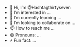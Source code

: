 - 👋 Hi, I’m @Hashtagthirtyseven
- 👀 I’m interested in ...
- 🌱 I’m currently learning ...
- 💞️ I’m looking to collaborate on ...
- 📫 How to reach me ...
- 😄 Pronouns: ...
- ⚡ Fun fact: ...

<!---
Hashtagthirtyseven/Hashtagthirtyseven is a ✨ special ✨ repository because its `README.md` (this file) appears on your GitHub profile.
You can click the Preview link to take a look at your changes.
--->
